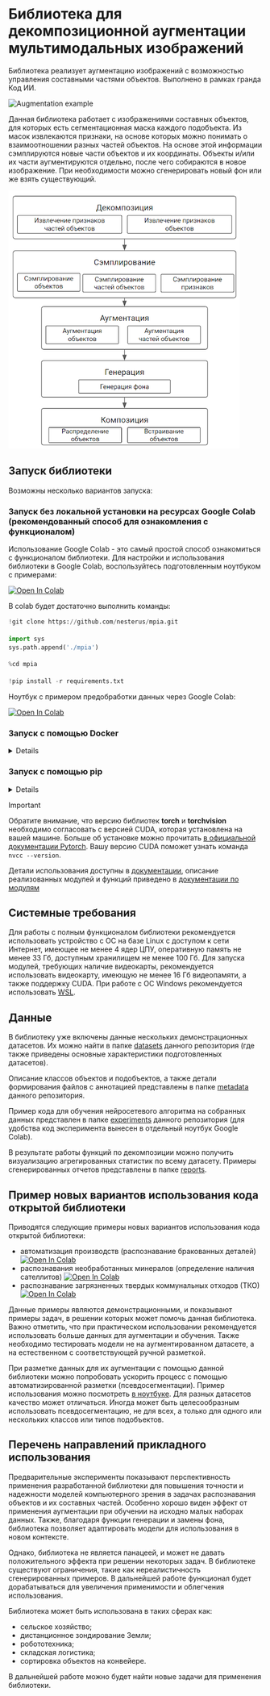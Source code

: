 # Библиотека для декомпозиционной аугментации мультимодальных изображений

Библиотека реализует аугментацию изображений с возможностью управления составными частями объектов. Выполнено в рамках гранда Код ИИ.

![Augmentation example](docs/images/mpia_aug_ru.jpg)


Данная библиотека работает с изображениями составных объектов, для которых есть сегментационная маска каждого подобъекта. Из масок извлекаются признаки, на основе которых можно понимать о взаимоотношении разных частей объектов. На основе этой информации сэмплируются новые части объектов и их координаты. Объекты и/или их части аугментируются отдельно, после чего собираются в новое изображение. При необходимости можно сгенерировать новый фон или же взять существующий.

![Augmentation example](docs/images/cai_schema.png)



## Запуск библиотеки

Возможны несколько вариантов запуска:

### Запуск без локальной установки на ресурсах Google Colab (рекомендованный способ для ознакомления с функционалом)

Использование Google Colab - это самый простой способ ознакомиться с функционалом библиотеки. Для настройки и использования библиотеки в Google Colab, воспользуйтесь подготовленным ноутбуком с примерами:

[![Open In Colab](https://colab.research.google.com/assets/colab-badge.svg)](https://colab.research.google.com/drive/1SQzDHct0G3PFxmuEgeMV3EVx31xickep?usp=sharing) 

В colab будет достаточно выполнить команды:
```python
!git clone https://github.com/nesterus/mpia.git

import sys
sys.path.append('./mpia')

%cd mpia

!pip install -r requirements.txt
```


Ноутбук с примером предобработки данных через Google Colab:

[![Open In Colab](https://colab.research.google.com/assets/colab-badge.svg)](https://colab.research.google.com/drive/1nyRjj-4mzZlKkGybkQFLpsH7D6twptpV?usp=sharing)




### Запуск с помощью Docker

<details>

Перед началом работы с помощью Docker, убедитесь в доступности cudnn в Docker на вашей системе. Для этого выполните в терминале:

```bash
docker run --gpus all nvidia/cuda:12.0.1-cudnn8-runtime-ubuntu22.04 nvidia-smi
```

Если в результате вы увидите таблицу с характеристиками вашей ГПУ, то можно работать дальше. Иначе, настройте Docker по [инструкции](https://medium.com/@christoph.schranz/set-up-your-own-gpu-based-jupyterlab-e0d45fcacf43). 


Для запуска с CUDA:12 и совместимыми можно использовать готовый Docker образ:

```bash
docker pull nesterus/mpia:v1

docker run --gpus all -d -it -p 8888:8888 -v $(pwd)/data:/home/jovyan/work -e GRANT_SUDO=yes -e JUPYTER_ENABLE_LAB=yes --user root nesterus/mpia:v1

docker exec -it [container-ID] jupyter server list
```

где *[container-ID]* - это идентификатор контейнера Docker, который будет написан в терминале в результате выполнение предыдущей команды. 

После запуска, необходимо открыть в браузере [локальный адрес (localhost)](http://localhost:8888). В открывшемся окне необходимо указато токен авторизации, который появится в терминале в результате выполнение предыдущей команды. 

В открывшемся окне будет работать Jupyter Lab. Для начала рекомендуется обновить репозиторий. Для этого откройте терминал внутри Jupyter Lab, и выполните команду `git pull`. Далее можете начать работу с ноутбука *pipeline_modes.ipynb*. Если вы не знакомы с Jupyter Lab, узнать больше можно в [официальной документации Jupyter Lab](https://docs.jupyter.org/en/latest/start/index.html). 


При использовании других версий CUDA, можно собрать Docker образ самостоятельно на основе текущего. Для этого замените источник в первой строке следующего примера Dockerfile на подходящий из данного [списка базовых образов](https://hub.docker.com/r/cschranz/gpu-jupyter/tags). 

```Dockerfile
FROM cschranz/gpu-jupyter:v1.5_cuda-12.0_ubuntu-22.04_python-only

RUN git clone https://github.com/nesterus/mpia.git
WORKDIR ./mpia

RUN pip install --no-cache-dir -r requirements.txt 
```

С инструкцией по сборке образов и их дальнейшему использованию можно ознакомиться в [официальной документации Docker](https://docs.docker.com/engine/reference/commandline/build/). 

</details>



### Запуск с помощью pip

<details>

Если на вашей системе не установлен Python, сначала выполните в терминале команды:

```bash
sudo apt update && sudo apt upgrade -y
sudo apt install python3.11 -y
sudo apt install python3-pip -y
sudo apt install python3.11-venv -y
sudo apt install cmake -y
```

Если установлен Python версии ниже 3.9, рекомендуется его обновить. 
Далее можно устанавливать саму библиотеку в виртуальном окружении:


```bash
git clone https://github.com/nesterus/mpia.git
cd mpia

alias python=python3
alias pip=pip3

python -m venv mpia
source mpia/bin/activate

python -m pip install -U pip
python -m pip install wheel
python -m pip install -r requirements.txt --no-cache-dir
python -m ipykernel install --user --name mpia --display-name "multipart-image-augmentation"

python -m pip install jupyterlab
```

В установленном окружении выполните команду:

```bash
jupyter lab
```

В интерфейсе Jupyter Lab можно начать работу с ноутбука *pipeline_modes.ipynb*. При работе в ноутбуке выберите kernel *multipart-image-augmentation* в выпадающем списке наверху справа. При необходимости, ознакомьтесь с [видеоинструкцией](https://code.visualstudio.com/docs/datascience/jupyter-kernel-management) по выбору kernel'а. Больше информации в [официальной документации Jupyter](https://docs.jupyter.org/en/latest/start/index.html)

При желании использовать фиксированные версии зависимостей и проверить их хэши при установке, вместо строки

```bash
python -m pip install -r requirements.txt --no-cache-dir
```

можно использовать

```bash
python -m pip install -r requirements.txt --no-cache-dir
```


</details>



> [!IMPORTANT]
> Обратите внимание, что версию библиотек **torch** и **torchvision** необходимо согласовать с версией CUDA, которая установлена на вашей машине. Больше об установке можно прочитать [в официальной документации Pytorch](https://pytorch.org/get-started/locally/). Вашу версию CUDA поможет узнать команда `nvcc --version`.



Детали использования доступны в [документации](docs/usage.md), описание реализованных модулей и функций приведено в [документации по модулям](docs/moduls_description.md)



## Системные требования

Для работы с полным функционалом библиотеки рекомендуется использовать устройство с ОС на базе Linux с доступом к сети Интернет, имеющее не менее 4 ядер ЦПУ, оперативную память не менее 33 Гб, доступным хранилищем не менее 100 Гб. Для запуска модулей, требующих наличие видеокарты, рекомендуется использовать видеокарту, имеющую не менее 16 Гб видеопамяти, а также поддержку CUDA. При работе с ОС Windows рекомендуется использовать [WSL](https://learn.microsoft.com/ru-ru/windows/wsl/install).



## Данные

В библиотеку уже включены данные нескольких демонстрационных датасетов. Их можно найти в папке [datasets](./datasets) данного репозитория (где также приведены основные характеристики подготовленных датасетов).

Описание классов объектов и подобъектов, а также детали формирования файлов с аннотацией представлены в папке [metadata](./metadata) данного репозитория.

Пример кода для обучения нейросетевого алгоритма на собранных данных представлен в папке [experiments](./experiments) данного репозитория (для удобства код эксперимента вынесен в отдельный ноутбук Google Colab).

В результате работы функций по декомпозиции можно получить визуализацию агрегированных статистик по всему датасету. Примеры сгенерированных отчетов представлены в папке [reports](./reports).



## Пример новых вариантов использования кода открытой библиотеки

Приводятся следующие примеры новых вариантов использования кода открытой библиотеки:
* автоматизация производств (распознавание бракованных деталей) [![Open In Colab](https://colab.research.google.com/assets/colab-badge.svg)](https://colab.research.google.com/drive/18BGYxJzRedVOKgAunOanzk9TddaOK2jh?usp=sharing) 
* распознавания необработанных минералов (определение наличия сателлитов) [![Open In Colab](https://colab.research.google.com/assets/colab-badge.svg)](https://colab.research.google.com/drive/1--qUh60xhZa2wf7lfohGxMia7Us6l4iq?usp=sharing) 
* распознавание загрязненных твердых коммунальных отходов (ТКО) [![Open In Colab](https://colab.research.google.com/assets/colab-badge.svg)](https://colab.research.google.com/drive/1xc7knNYc_ENO0hsvUwt3ZpP5_ivxj3Gb?usp=sharing) 


Данные примеры являются демонстрационными, и показывают примеры задач, в решении которых может помочь данная библиотека. Важно отметить, что при практическом использовании рекомендуется использовать больше данных для аугментации и обучения. Также необходимо тестировать модели не на аугментированном датасете, а на естественном с соответствующей ручной разметкой. 


При разметке данных для их аугментации с помощью данной библиотеки можно попробовать ускорить процесс с помощью автоматизированной разметки (псевдосегментации). Пример использования можно посмотреть [в ноутбуке](./Segmentation_mask_creation_with_CLIPSeg_for_MPIA.ipynb). Для разных датасетов качество может отличаться. Иногда может быть целесообразным использовать псевдосегментацию, не для всех, а только для одного или нескольких классов или типов подобъектов.


## Перечень направлений прикладного использования

Предварительные эксперименты показывают перспективность применения разработанной библиотеки для повышения точности и надежности моделей компьютерного зрения в задачах распознавания объектов и их составных частей. Особенно хорошо виден эффект от применения аугментации при обучении на исходно малых наборах данных. Также, благодаря функции генерации и замены фона, библиотека позволяет адаптировать модели для использования в новом контексте. 

Однако, библиотека не является панацеей, и может не давать положительного эффекта при решении некоторых задач. В библиотеке существуют ограничения, такие как нереалистичность сгенерированных примеров. В дальнейшей работе функционал будет дорабатываться для увеличения применимости и облегчения использования. 

Библиотека может быть использована в таких сферах как:
* сельское хозяйство;
* дистанционное зондирование Земли;
* робототехника;
* складская логистика;
* сортировка объектов на конвейере. 


В дальнейшей работе можно будет найти новые задачи для применения библиотеки. 


